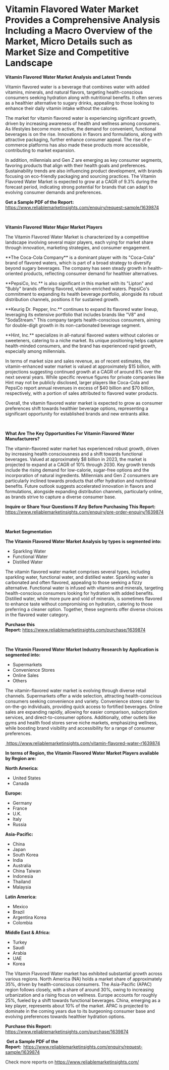 <p><h1>Vitamin Flavored Water Market Provides a Comprehensive Analysis Including a Macro Overview of the Market, Micro Details such as Market Size and Competitive Landscape</h1></p><p><strong>Vitamin Flavored Water Market Analysis and Latest Trends</strong></p>
<p><p>Vitamin flavored water is a beverage that combines water with added vitamins, minerals, and natural flavors, targeting health-conscious consumers seeking hydration along with nutritional benefits. It often serves as a healthier alternative to sugary drinks, appealing to those looking to enhance their daily vitamin intake without the calories.</p><p>The market for vitamin flavored water is experiencing significant growth, driven by increasing awareness of health and wellness among consumers. As lifestyles become more active, the demand for convenient, functional beverages is on the rise. Innovations in flavors and formulations, along with attractive packaging, further enhance consumer appeal. The rise of e-commerce platforms has also made these products more accessible, contributing to market expansion.</p><p>In addition, millennials and Gen Z are emerging as key consumer segments, favoring products that align with their health goals and preferences. Sustainability trends are also influencing product development, with brands focusing on eco-friendly packaging and sourcing practices. The Vitamin Flavored Water Market is expected to grow at a CAGR of 9.3% during the forecast period, indicating strong potential for brands that can adapt to evolving consumer demands and preferences.</p></p>
<p><strong>Get a Sample PDF of the Report:&nbsp;</strong> <a href="https://www.reliablemarketinsights.com/enquiry/request-sample/1639874?utm_campaign=2013&utm_medium=2&utm_source=Github&utm_content=ia&utm_term=07042025&utm_id=vitamin-flavored-water">https://www.reliablemarketinsights.com/enquiry/request-sample/1639874</a></p>
<p>&nbsp;</p>
<p><strong>Vitamin Flavored Water Major Market Players</strong></p>
<p><p>The Vitamin Flavored Water Market is characterized by a competitive landscape involving several major players, each vying for market share through innovation, marketing strategies, and consumer engagement.</p><p>**The Coca-Cola Company** is a dominant player with its "Coca-Cola" brand of flavored waters, which is part of a broad strategy to diversify beyond sugary beverages. The company has seen steady growth in health-oriented products, reflecting consumer demand for healthier alternatives. </p><p>**PepsiCo, Inc.** is also significant in this market with its "Lipton" and "Bubly" brands offering flavored, vitamin-enriched waters. PepsiCo's commitment to expanding its health beverage portfolio, alongside its robust distribution channels, positions it for sustained growth.</p><p>**Keurig Dr. Pepper, Inc.** continues to expand its flavored water lineup, leveraging its extensive portfolio that includes brands like "V8" and "SodaStream." This company targets health-conscious consumers, aiming for double-digit growth in its non-carbonated beverage segment.</p><p>**Hint, Inc.** specializes in all-natural flavored waters without calories or sweeteners, catering to a niche market. Its unique positioning helps capture health-minded consumers, and the brand has experienced rapid growth, especially among millennials.</p><p>In terms of market size and sales revenue, as of recent estimates, the vitamin-enhanced water market is valued at approximately $15 billion, with projections suggesting continued growth at a CAGR of around 8% over the next several years. While specific revenue figures for private companies like Hint may not be publicly disclosed, larger players like Coca-Cola and PepsiCo report annual revenues in excess of $40 billion and $70 billion, respectively, with a portion of sales attributed to flavored water products.</p><p>Overall, the vitamin flavored water market is expected to grow as consumer preferences shift towards healthier beverage options, representing a significant opportunity for established brands and new entrants alike.</p></p>
<p>&nbsp;</p>
<p><strong>What Are The Key Opportunities For Vitamin Flavored Water Manufacturers?</strong></p>
<p><p>The vitamin-flavored water market has experienced robust growth, driven by increasing health consciousness and a shift towards functional beverages. Valued at approximately $8 billion in 2023, the market is projected to expand at a CAGR of 10% through 2030. Key growth trends include the rising demand for low-calorie, sugar-free options and the incorporation of natural ingredients. Millennials and Gen Z consumers are particularly inclined towards products that offer hydration and nutritional benefits. Future outlook suggests accelerated innovation in flavors and formulations, alongside expanding distribution channels, particularly online, as brands strive to capture a diverse consumer base.</p></p>
<p><strong>Inquire or Share Your Questions If Any Before Purchasing This Report:</strong> <a href="https://www.reliablemarketinsights.com/enquiry/pre-order-enquiry/1639874?utm_campaign=2013&utm_medium=2&utm_source=Github&utm_content=ia&utm_term=07042025&utm_id=vitamin-flavored-water">https://www.reliablemarketinsights.com/enquiry/pre-order-enquiry/1639874</a></p>
<p>&nbsp;</p>
<p><strong>Market Segmentation</strong></p>
<p><strong>The Vitamin Flavored Water Market Analysis by types is segmented into:</strong></p>
<p><ul><li>Sparkling Water</li><li>Functional Water</li><li>Distilled Water</li></ul></p>
<p><p>The vitamin flavored water market comprises several types, including sparkling water, functional water, and distilled water. Sparkling water is carbonated and often flavored, appealing to those seeking a fizzy alternative. Functional water is infused with vitamins and minerals, targeting health-conscious consumers looking for hydration with added benefits. Distilled water, while more pure and void of minerals, is sometimes flavored to enhance taste without compromising on hydration, catering to those preferring a cleaner option. Together, these segments offer diverse choices in the flavored water category.</p></p>
<p><strong>Purchase this Report:&nbsp;</strong><a href="https://www.reliablemarketinsights.com/purchase/1639874?utm_campaign=2013&utm_medium=2&utm_source=Github&utm_content=ia&utm_term=07042025&utm_id=vitamin-flavored-water">https://www.reliablemarketinsights.com/purchase/1639874</a></p>
<p>&nbsp;</p>
<p><strong>The Vitamin Flavored Water Market Industry Research by Application is segmented into:</strong></p>
<p><ul><li>Supermarkets</li><li>Convenience Stores</li><li>Online Sales</li><li>Others</li></ul></p>
<p><p>The vitamin-flavored water market is evolving through diverse retail channels. Supermarkets offer a wide selection, attracting health-conscious consumers seeking convenience and variety. Convenience stores cater to on-the-go individuals, providing quick access to fortified beverages. Online sales are expanding rapidly, allowing for easier comparison, subscription services, and direct-to-consumer options. Additionally, other outlets like gyms and health food stores serve niche markets, emphasizing wellness, while boosting brand visibility and accessibility for a range of consumer preferences.</p></p>
<p><a href="https://www.reliablemarketinsights.com/vitamin-flavored-water-r1639874?utm_campaign=2013&utm_medium=2&utm_source=Github&utm_content=ia&utm_term=07042025&utm_id=vitamin-flavored-water">&nbsp;https://www.reliablemarketinsights.com/vitamin-flavored-water-r1639874</a></p>
<p><strong>In terms of Region, the Vitamin Flavored Water Market Players available by Region are:</strong></p>
<p>
    <p> <strong> North America: </strong>
        <ul>
            <li>United States</li>
            <li>Canada</li>
        </ul>
        </p> 
    <p> <strong> Europe: </strong>
        <ul>
            <li>Germany</li>
            <li>France</li>
            <li>U.K.</li>
            <li>Italy</li>
            <li>Russia</li>
        </ul>
        </p> 
    <p> <strong> Asia-Pacific: </strong>
        <ul>
            <li>China</li>
            <li>Japan</li>
            <li>South Korea</li>
            <li>India</li>
            <li>Australia</li>
            <li>China Taiwan</li>
            <li>Indonesia</li>
            <li>Thailand</li>
            <li>Malaysia</li>
        </ul>
        </p> 
    <p> <strong> Latin America: </strong>
        <ul>
            <li>Mexico</li>
            <li>Brazil</li>
            <li>Argentina Korea</li>
            <li>Colombia</li>
        </ul>
        </p> 
    <p> <strong> Middle East & Africa: </strong>
        <ul>
            <li>Turkey</li>
            <li>Saudi</li>
            <li>Arabia</li>
            <li>UAE</li>
            <li>Korea</li>
        </ul>
    </p>
    </p>
<p><p>The Vitamin Flavored Water market has exhibited substantial growth across various regions. North America (NA) holds a market share of approximately 35%, driven by health-conscious consumers. The Asia-Pacific (APAC) region follows closely, with a share of around 30%, owing to increasing urbanization and a rising focus on wellness. Europe accounts for roughly 25%, fueled by a shift towards functional beverages. China, emerging as a key player, represents about 10% of the market. APAC is projected to dominate in the coming years due to its burgeoning consumer base and evolving preferences towards healthier hydration options.</p></p>
<p><strong>Purchase this Report: </strong><a href="https://www.reliablemarketinsights.com/purchase/1639874?utm_campaign=2013&utm_medium=2&utm_source=Github&utm_content=ia&utm_term=07042025&utm_id=vitamin-flavored-water">https://www.reliablemarketinsights.com/purchase/1639874</a></p>
<p>&nbsp;<strong>Get a Sample PDF of the Report:&nbsp;&nbsp;</strong><a href="https://www.reliablemarketinsights.com/enquiry/request-sample/1639874?utm_campaign=2013&utm_medium=2&utm_source=Github&utm_content=ia&utm_term=07042025&utm_id=vitamin-flavored-water">https://www.reliablemarketinsights.com/enquiry/request-sample/1639874</a></p>
<p><strong></strong></p>
<p>Check more reports on <a href="https://www.reliablemarketinsights.com/?utm_campaign=2013&utm_medium=2&utm_source=Github&utm_content=ia&utm_term=07042025&utm_id=vitamin-flavored-water">https://www.reliablemarketinsights.com/</a></p>